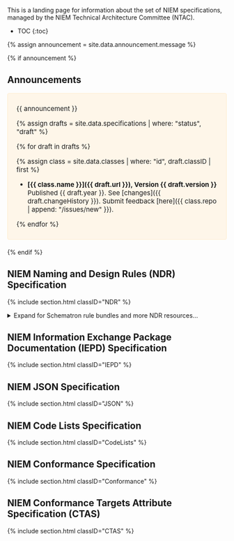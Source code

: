 ---
---

This is a landing page for information about the set of NIEM specifications, managed by the NIEM Technical Architecture Committee (NTAC).

- TOC
{:toc}

{% assign announcement = site.data.announcement.message %}

{% if announcement %}

## Announcements

<div markdown="1" class="note">

{{ announcement }}

{% assign drafts = site.data.specifications | where: "status", "draft" %}

{% for draft in drafts %}

  {% assign class = site.data.classes | where: "id", draft.classID | first %}

- **[{{ class.name }}]({{ draft.url }}), Version {{ draft.version }}**
  <br/>Published {{ draft.year }}. See [changes]({{ draft.changeHistory }}). Submit feedback [here]({{ class.repo | append: "/issues/new" }}).

{% endfor %}

</div>

{% endif %}

## NIEM Naming and Design Rules (NDR) Specification

{% include section.html classID="NDR" %}

<!-- Include additional NDR resources here -->

<details>
<summary markdown="span">Expand for Schematron rule bundles and more NDR resources...</summary>

<br/>
<div markdown="1">

> The [Conformance Testing Assistant (ConTesA)](https://tools.niem.gov/contesa/) is an online tool that offers NDR conformance validation testing for NIEM XML schemas.  Conformance validation can also be tested locally with the NDR Schematron rules provided here.  Download a zip file below and see the [instructions](https://niem.github.io/reference/specifications/ndr/oxygen-schematron/) on how to test NDR conformance using the Oxygen XML Editor.
>
> - [NDR 5.0 resources](https://niem.github.io/NIEM-NDR/v5.0/niem-ndr-v5.0.zip)
> - [NDR 4.0 resources](https://reference.niem.gov/niem/specification/naming-and-design-rules/4.0/niem-ndr-4.0.zip)
> - [NDR 3.0 resources](https://reference.niem.gov/niem/specification/naming-and-design-rules/3.0/niem-ndr-3.0.zip)
</div>

</details>

## NIEM Information Exchange Package Documentation (IEPD) Specification

{% include section.html classID="IEPD" %}

## NIEM JSON Specification

{% include section.html classID="JSON" %}

## NIEM Code Lists Specification

{% include section.html classID="CodeLists" %}

## NIEM Conformance Specification

{% include section.html classID="Conformance" %}

## NIEM Conformance Targets Attribute Specification (CTAS)

{% include section.html classID="CTAS" %}

<style>
  .note {
    background: rgba(255, 239, 213, 0.5);
    border: solid 1px blanchedalmond;
    border-radius: 4px;
    font-size: 15px;
    margin: 0 0 20px;
    padding: 10px 20px;
  }
</style>
